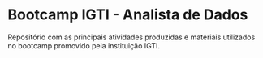 # Bootcamp IGTI - Analista de Dados
Repositório com as principais atividades produzidas e materiais utilizados no bootcamp promovido pela instituição IGTI.
